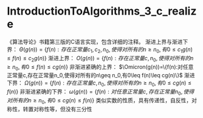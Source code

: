 # IntroductionToAlgorithms_3_c_realize
《算法导论》书籍第三版的C语言实现，包含详细的注释。
渐进上界与渐进下界：
$\Theta(g(n))=\{f(n):存在正常量c_1,c_2,n_0,使得对所有的n\geq n_0,有0\leq c_1g(n)\leq f(n)\leq c_2g(n)\}$
渐进上界：
$O(g(n))=\{f(n):存在正常量c,n_0,使得对所有的n\geq n_0,有0\leq f(n)\leq cg(n)\}$
非渐进紧确的上界：
$\Omicron(g(n))=\{f(n):对任意正常量c,存在正常量n_0,使得对所有的n\geq n_0,有0\leq f(n)\leq cg(n)\}$
渐进下界：
$\Omega(g(n))=\{f(n):存在正常量c,n_0,使得对所有的n\geq n_0,有0\leq cg(n)\leq f(n)\}$
非渐进紧确的下界：
$\omega(g(n))=\{f(n):对任意正常量c,存在正常量n_0,使得对所有的n\geq n_0,有0 \leq cg(n)\leq f(n)\}$
类似实数的性质，具有传递性，自反性，对称性，转置对称性等，但没有三分性
